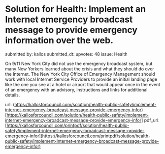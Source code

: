 # Solution for Health: Implement an Internet emergency broadcast message to provide emergency information over the web. #

submitted by: kallos
submitted_dt: 
upvotes: 48
issue: Health

On 9/11 New York City did not use the emergency broadcast system, but many New Yorkers learned about the crisis and what they should do over the Internet. The New York City Office of Emergency Management should work with local Internet Service Providers to provide an initial landing page like the one you see at a hotel or airport that would appear once in the event of an emergency with an advisory, instructions and links for additional details.

url: (https://kallosforcouncil.com/solution/health-public-safety/implement-internet-emergency-broadcast-message-provide-emergency-infor)[https://kallosforcouncil.com/solution/health-public-safety/implement-internet-emergency-broadcast-message-provide-emergency-infor]
pdf_url: [https://kallosforcouncil.com/printpdf/solution/health-public-safety/implement-internet-emergency-broadcast-message-provide-emergency-infor](https://kallosforcouncil.com/printpdf/solution/health-public-safety/implement-internet-emergency-broadcast-message-provide-emergency-infor)